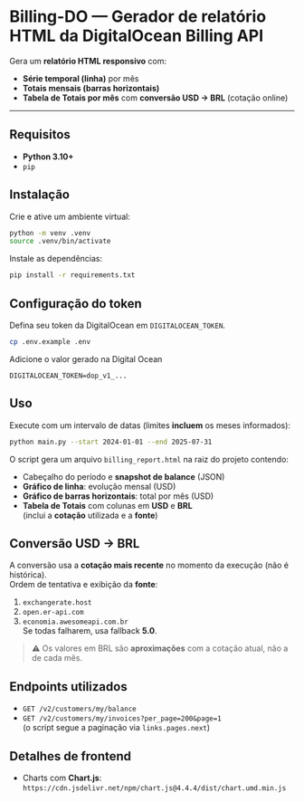 # Billing-DO — Gerador de relatório HTML da DigitalOcean Billing API

Gera um **relatório HTML responsivo** com:
- **Série temporal (linha)** por mês
- **Totais mensais (barras horizontais)**
- **Tabela de Totais por mês** com **conversão USD → BRL** (cotação online)

---

## Requisitos
- **Python 3.10+**  
- `pip`

## Instalação

Crie e ative um ambiente virtual:
```bash
python -m venv .venv
source .venv/bin/activate
````

Instale as dependências:

```bash
pip install -r requirements.txt
```

## Configuração do token

Defina seu token da DigitalOcean em `DIGITALOCEAN_TOKEN`.

```bash
cp .env.example .env
```

Adicione o valor gerado na Digital Ocean

```env
DIGITALOCEAN_TOKEN=dop_v1_...
```

## Uso

Execute com um intervalo de datas (limites **incluem** os meses informados):

```bash
python main.py --start 2024-01-01 --end 2025-07-31
```

O script gera um arquivo `billing_report.html` na raiz do projeto contendo:

- Cabeçalho do período e **snapshot de balance** (JSON)
- **Gráfico de linha**: evolução mensal (USD)
- **Gráfico de barras horizontais**: total por mês (USD)
- **Tabela de Totais** com colunas em **USD** e **BRL**\
  (inclui a **cotação** utilizada e a **fonte**)

## Conversão USD → BRL

A conversão usa a **cotação mais recente** no momento da execução (não é histórica).\
Ordem de tentativa e exibição da **fonte**:

1. `exchangerate.host`
2. `open.er-api.com`
3. `economia.awesomeapi.com.br`\
   Se todas falharem, usa fallback **5.0**.

> ⚠️ Os valores em BRL são **aproximações** com a cotação atual, não a de cada mês.

## Endpoints utilizados

- `GET /v2/customers/my/balance`
- `GET /v2/customers/my/invoices?per_page=200&page=1`\
  (o script segue a paginação via `links.pages.next`)

## Detalhes de frontend

- Charts com **Chart.js**:\
  `https://cdn.jsdelivr.net/npm/chart.js@4.4.4/dist/chart.umd.min.js`
